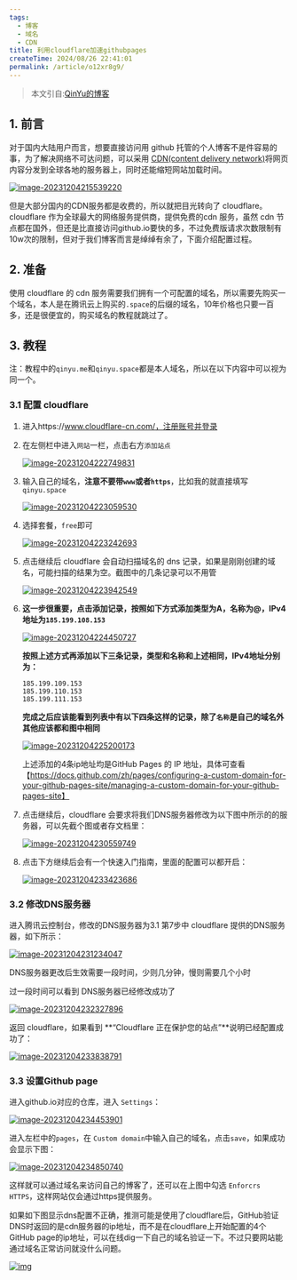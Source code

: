 ```yaml
---
tags:
  - 博客
  - 域名
  - CDN
title: 利用cloudflare加速githubpages
createTime: 2024/08/26 22:41:01
permalink: /article/o12xr8g9/
---
```




> 本文引自:[QinYu的博客](https://qinyu.space/%E5%8D%9A%E5%AE%A2%E6%90%AD%E5%BB%BA/%E5%88%A9%E7%94%A8cloudflare%E5%8A%A0%E9%80%9Fgithub%E4%B8%BB%E9%A1%B5%E8%AE%BF%E9%97%AE/#%E5%87%86%E5%A4%87)

## 1. 前言

对于国内大陆用户而言，想要直接访问用 github 托管的个人博客不是件容易的事，为了解决网络不可达问题，可以采用 [CDN(content delivery network)](https://www.cloudflare.com/zh-hans-cn/learning/cdn/what-is-a-cdn/)将网页内容分发到全球各地的服务器上，同时还能缩短网站加载时间。

[![image-20231204215539220](利用cloudflare加速githubpages.assets/image-20231204215539220.png)](https://pic.qinyu.space/image/image-20231204215539220.png)

但是大部分国内的CDN服务都是收费的，所以就把目光转向了 cloudflare。cloudflare 作为全球最大的网络服务提供商，提供免费的cdn 服务，虽然 cdn 节点都在国外，但还是比直接访问github.io要快的多，不过免费版请求次数限制有10w次的限制，但对于我们博客而言是绰绰有余了，下面介绍配置过程。

## 2. 准备

使用 cloudflare 的 cdn 服务需要我们拥有一个可配置的域名，所以需要先购买一个域名，本人是在腾讯云上购买的`.space`的后缀的域名，10年价格也只要一百多，还是很便宜的，购买域名的教程就跳过了。

## 3. 教程

注：教程中的`qinyu.me`和`qinyu.space`都是本人域名，所以在以下内容中可以视为同一个。

### 3.1 配置 cloudflare

1. 进入https://www.cloudflare-cn.com/，注册账号并登录

2. 在左侧栏中进入`网站`一栏，点击右方`添加站点`

	[![image-20231204222749831](利用cloudflare加速githubpages.assets/image-20231204222749831.png)](https://pic.qinyu.space/image/image-20231204222749831.png)

3. 输入自己的域名，**注意不要带`www`或者`https`**，比如我的就直接填写`qinyu.space`

	[![image-20231204223059530](利用cloudflare加速githubpages.assets/image-20231204223059530.png)](https://pic.qinyu.space/image/image-20231204223059530.png)

4. 选择套餐，`free`即可

	[![image-20231204223242693](利用cloudflare加速githubpages.assets/image-20231204223242693.png)](https://pic.qinyu.space/image/image-20231204223242693.png)

5. 点击继续后 cloudflare 会自动扫描域名的 dns 记录，如果是刚刚创建的域名，可能扫描的结果为空。截图中的几条记录可以不用管

	[![image-20231204223942549](利用cloudflare加速githubpages.assets/image-20231204223942549.png)](https://pic.qinyu.space/image/image-20231204223942549.png)

6. **这一步很重要，点击添加记录，按照如下方式添加类型为A，名称为@，IPv4地址为`185.199.108.153`**

	[![image-20231204224450727](利用cloudflare加速githubpages.assets/image-20231204224450727.png)](https://pic.qinyu.space/image/image-20231204224450727.png)

	**按照上述方式再添加以下三条记录，类型和名称和上述相同，IPv4地址分别为：**

	```
	185.199.109.153
	185.199.110.153
	185.199.111.153
	```

	**完成之后应该能看到列表中有以下四条这样的记录，除了`名称`是自己的域名外其他应该都和图中相同**

	[![image-20231204225200173](利用cloudflare加速githubpages.assets/image-20231204225200173.png)](https://pic.qinyu.space/image/image-20231204225200173.png)

	上述添加的4条ip地址均是GitHub Pages 的 IP 地址，具体可查看【https://docs.github.com/zh/pages/configuring-a-custom-domain-for-your-github-pages-site/managing-a-custom-domain-for-your-github-pages-site】

7. 点击继续后，cloudflare 会要求将我们DNS服务器修改为以下图中所示的的服务器，可以先截个图或者存文档里：

	[![image-20231204230559749](利用cloudflare加速githubpages.assets/image-20231204230559749.png)](https://pic.qinyu.space/image/image-20231204230559749.png)

8. 点击下方继续后会有一个快速入门指南，里面的配置可以都开启：

	[![image-20231204233423686](利用cloudflare加速githubpages.assets/image-20231204233423686.png)](https://pic.qinyu.space/image/image-20231204233423686.png)

### 3.2 修改DNS服务器

进入腾讯云控制台，修改的DNS服务器为3.1 第7步中 cloudflare 提供的DNS服务器，如下所示：

[![image-20231204231234047](利用cloudflare加速githubpages.assets/image-20231204231234047.png)](https://pic.qinyu.space/image/image-20231204231234047.png)

DNS服务器更改后生效需要一段时间，少则几分钟，慢则需要几个小时

过一段时间可以看到 DNS服务器已经修改成功了

[![image-20231204232327896](利用cloudflare加速githubpages.assets/image-20231204232327896.png)](https://pic.qinyu.space/image/image-20231204232327896.png)

返回 cloudflare，如果看到 **“Cloudflare 正在保护您的站点”**说明已经配置成功了：

[![image-20231204233838791](利用cloudflare加速githubpages.assets/image-20231204233838791.png)](https://pic.qinyu.space/image/image-20231204233838791.png)

### 3.3 设置Github page

进入github.io对应的仓库，进入 `Settings`：

[![image-20231204234453901](利用cloudflare加速githubpages.assets/image-20231204234453901.png)](https://pic.qinyu.space/image/image-20231204234453901.png)

进入左栏中的`pages`，在 `Custom domain`中输入自己的域名，点击`save`，如果成功会显示下图：

[![image-20231204234850740](利用cloudflare加速githubpages.assets/image-20231204234850740.png)](https://pic.qinyu.space/image/image-20231204234850740.png)

这样就可以通过域名来访问自己的博客了，还可以在上图中勾选 `Enforcrs HTTPS`，这样网站仅会通过https提供服务。

如果如下图显示dns配置不正确，推测可能是使用了cloudflare后，GitHub验证DNS时返回的是cdn服务器的ip地址，而不是在cloudflare上开始配置的4个GitHub page的ip地址，可以在线dig一下自己的域名验证一下。不过只要网站能通过域名正常访问就没什么问题。

[![img](利用cloudflare加速githubpages.assets/image-20231204235122269.png)](https://pic.qinyu.space/image/image-20231204235122269.png)